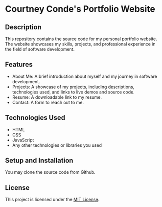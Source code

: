 # Courtney Conde's Portfolio Website

## Description

This repository contains the source code for my personal portfolio website. The website showcases my skills, projects, and professional experience in the field of software development.

## Features

- About Me: A brief introduction about myself and my journey in software development.
- Projects: A showcase of my projects, including descriptions, technologies used, and links to live demos and source code.
- Resume: A downloadable link to my resume.
- Contact: A form to reach out to me.

## Technologies Used

- HTML
- CSS
- JavaScript
- Any other technologies or libraries you used

## Setup and Installation

You may clone the source code from Github.

## License

This project is licensed under the [MIT License](https://choosealicense.com/licenses/mit/).